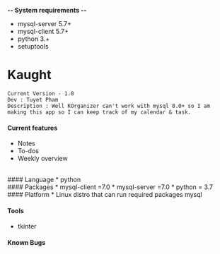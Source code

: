 **-- System requirements --**
- mysql-server 5.7+
- mysql-client 5.7+
- python 3.+
- setuptools


Kaught
=======
``````
Current Version - 1.0
Dev : Tuyet Pham
Description : Well KOrganizer can't work with mysql 8.0+ so I am making this app so I can keep track of my calendar & task.
``````

#### Current features
* Notes
* To-dos
* Weekly overview


<br>
#### Language
* python


<br>
####  Packages
* mysql-client =7.0
* mysql-server =7.0
* python = 3.7

<br>
#### Platform
* Linux distro that can run required packages mysql

#### Tools
* tkinter
 

#### Known Bugs




